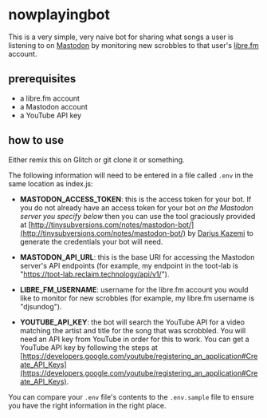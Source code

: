 nowplayingbot
=============

This is a very simple, very naive bot for sharing what songs a user is listening to on [Mastodon](https://joinmastodon.org) by monitoring new scrobbles to that user's [libre.fm](https://libre.fm) account.

## prerequisites 

* a libre.fm account 
* a Mastodon account
* a YouTube API key

## how to use

Either remix this on Glitch or git clone it or something.

The following information will need to be entered in a file called `.env` in the same location as index.js:

* **MASTODON_ACCESS_TOKEN**: this is the access token for your bot. If you do not already have an access token for your bot _on the Mastodon server you specify below_ then you can use the tool graciously provided at [http://tinysubversions.com/notes/mastodon-bot/](http://tinysubversions.com/notes/mastodon-bot/) by [Darius Kazemi](https://social.tinysubversions.com/@darius) to generate the credentials your bot will need.

* **MASTODON_API_URL**: this is the base URI for accessing the Mastodon server's API endpoints (for example, my endpoint in the toot-lab is "https://toot-lab.reclaim.technology/api/v1/").

* **LIBRE_FM_USERNAME**: username for the libre.fm account you would like to monitor for new scrobbles (for example, my libre.fm username is "djsundog").

* **YOUTUBE_API_KEY**: the bot will search the YouTube API for a video matching the artist and title for the song that was scrobbled. You will need an API key from YouTube in order for this to work. You can get a YouTube API key by following the steps at [https://developers.google.com/youtube/registering_an_application#Create_API_Keys](https://developers.google.com/youtube/registering_an_application#Create_API_Keys).

You can compare your `.env` file's contents to the `.env.sample` file to ensure you have the right information in the right place.



